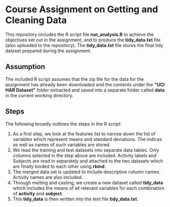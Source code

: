 # Course Assignment on Getting and Cleaning Data

This repository includes the R script file **run_analysis.R** to achieve the objectives set out in the assignment, and to produce the **tidy_data.txt** file (also uploaded to the repository). The **tidy_data.txt** file stores the final tidy dataset prepared during the assignment.

## Assumption
The included R script assumes that the zip file for the data for the assignment has already been downloaded and the contents under the **"UCI HAR Dataset"** folder extracted and saved into a separate folder called **data** in the current working directory.

## Steps
The following broadly outlines the steps in the R script:

1. As a first step, we look at the features list to narrow down the list of variables which represent means and standard deviations. The indices as well as names of such variables are stored.
1. We read the training and test datasets into separate data tables. Only columns selected in the step above are included. Activity labels and Subjects are read in separately and attached to the two datasets which are finally binded to each other using **rbind**.
1. The merged data set is updated to include descriptive column names. Activity names are also included.
1. Through melting and casting, we create a new dataset called **tidy_data** which includes the means of all relevant variables for each combination of **activity** and **subject**.
1. This **tidy_data** is then written into the text file **tidy_data.txt**.